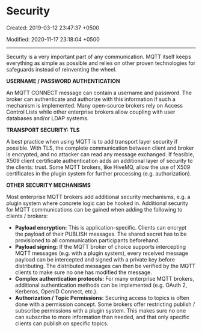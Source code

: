 # Security

Created: 2019-03-12 23:47:37 +0500

Modified: 2020-11-17 23:18:04 +0500

---

Security is a very important part of any communication. MQTT itself keeps everything as simple as possible and relies on other proven technologies for safeguards instead of reinventing the wheel.

**USERNAME / PASSWORD AUTHENTICATION**

An MQTT CONNECT message can contain a username and password. The broker can authenticate and authorize with this information if such a mechanism is implemented. Many open-source brokers rely on Access Control Lists while other enterprise brokers allow coupling with user databases and/or LDAP systems.



**TRANSPORT SECURITY: TLS**

A best practice when using MQTT is to add transport layer security if possible. With TLS, the complete communication between client and broker is encrypted, and no attacker can read any message exchanged. If feasible, X509 client certificate authentication adds an additional layer of security to the clients: trust. Some MQTT brokers, like HiveMQ, allow the use of X509 certificates in the plugin system for further processing (e.g. authorization).



**OTHER SECURITY MECHANISMS**

Most enterprise MQTT brokers add additional security mechanisms, e.g. a plugin system where concrete logic can be hooked in. Additional security for MQTT communications can be gained when adding the following to clients / brokers:
-   **Payload encryption:** This is application-specific. Clients can encrypt the payload of their PUBLISH messages. The shared secret has to be provisioned to all communication participants beforehand.
-   **Payload signing:** If the MQTT broker of choice supports intercepting MQTT messages (e.g. with a plugin system), every received message payload can be intercepted
    and signed with a private key before distributing. The distributed messages can then be verified by the MQTT clients to make sure no one has modified the message.
-   **Complex authentication protocols:** For many enterprise MQTT brokers, additional authentication methods can be implemented (e.g. OAuth 2, Kerberos, OpenID Connect, etc.).
-   **Authorization / Topic Permissions:** Securing access to topics is often done with a permission concept. Some brokers offer restricting publish / subscribe permissions with a plugin system. This makes sure no one can subscribe to more information than needed, and that only specific clients can publish on specific topics.




